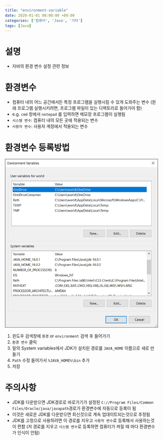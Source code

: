 ```yaml
---
title: "environment-variable"
date: 2020-01-01 00:00:00 +09:00
categories: ['컴퓨터', 'Java', '기타']
tags: [Java]
---
```


# 설명
- 자바의 환경 변수 설정 관련 정보

# 환경변수
- 컴퓨터 내의 어느 공간에서든 특정 프로그램을 실행시킬 수 있게 도와주는 변수 (원래 프로그램 실행시키려면, 프로그램 파일이 있는 디렉토리로 들어가야 함)
- e.g. `cmd` 창에서 `notepad` 를 입력하면 메모장 프로그램이 실행됨
- `시스템 변수`: 컴퓨터 내의 모든 곳에 적용되는 변수
- `사용자 변수`: 사용자 계정에서 적용되는 변수

# 환경변수 등록방법
![env_var](env_var.PNG)
1. 윈도우 검색창에 `환경` or `environment` 검색 후 들어가기
2. `환경 변수` 클릭
3. 밑의 System variables에서 JDK가 설치된 경로를 `JAVA_HOME` 이름으로 새로 만들기
4. `Path` 수정 들어가서 `%JAVA_HOME%\bin` 추가
5. 저장

# 주의사항
- JDK를 다운받으면 JDK경로로 바로가기가 설정된 `C://Program Files/Common Files/Oracle/java/javapath`경로가 환경변수에 자동으로 등록이 됨
- 이것은 새로운 JDK를 다운받으면 최신것으로 계속 업데이트되는것으로 추정됨
- JDK를 고정으로 사용하려면 이 경로를 지우고 `사용자 변수`로 등록해서 사용하는것이 편함 (저 경로를 지우고 `시스템 변수`로 등록하면 컴퓨터가 켜질 때 마다 환경변수가 인식이 안됨)
